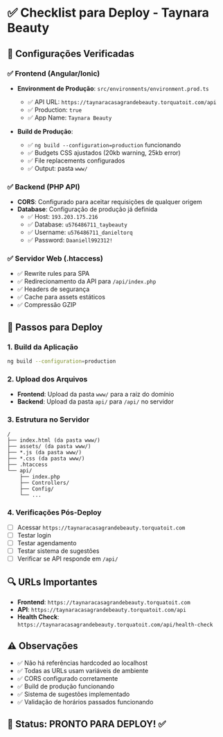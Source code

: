 # ✅ Checklist para Deploy - Taynara Beauty

## 🔧 Configurações Verificadas

### ✅ Frontend (Angular/Ionic)
- **Environment de Produção**: `src/environments/environment.prod.ts`
  - ✅ API URL: `https://taynaracasagrandebeauty.torquatoit.com/api`
  - ✅ Production: `true`
  - ✅ App Name: `Taynara Beauty`

- **Build de Produção**: 
  - ✅ `ng build --configuration=production` funcionando
  - ✅ Budgets CSS ajustados (20kb warning, 25kb error)
  - ✅ File replacements configurados
  - ✅ Output: pasta `www/`

### ✅ Backend (PHP API)
- **CORS**: Configurado para aceitar requisições de qualquer origem
- **Database**: Configuração de produção já definida
  - ✅ Host: `193.203.175.216`
  - ✅ Database: `u576486711_taybeauty`
  - ✅ Username: `u576486711_danieltorq`
  - ✅ Password: `Daaniell992312!`

### ✅ Servidor Web (.htaccess)
- ✅ Rewrite rules para SPA
- ✅ Redirecionamento da API para `/api/index.php`
- ✅ Headers de segurança
- ✅ Cache para assets estáticos
- ✅ Compressão GZIP

## 🚀 Passos para Deploy

### 1. Build da Aplicação
```bash
ng build --configuration=production
```

### 2. Upload dos Arquivos
- **Frontend**: Upload da pasta `www/` para a raiz do domínio
- **Backend**: Upload da pasta `api/` para `/api/` no servidor

### 3. Estrutura no Servidor
```
/
├── index.html (da pasta www/)
├── assets/ (da pasta www/)
├── *.js (da pasta www/)
├── *.css (da pasta www/)
├── .htaccess
└── api/
    ├── index.php
    ├── Controllers/
    ├── Config/
    └── ...
```

### 4. Verificações Pós-Deploy
- [ ] Acessar `https://taynaracasagrandebeauty.torquatoit.com`
- [ ] Testar login
- [ ] Testar agendamento
- [ ] Testar sistema de sugestões
- [ ] Verificar se API responde em `/api/`

## 🔍 URLs Importantes
- **Frontend**: `https://taynaracasagrandebeauty.torquatoit.com`
- **API**: `https://taynaracasagrandebeauty.torquatoit.com/api`
- **Health Check**: `https://taynaracasagrandebeauty.torquatoit.com/api/health-check`

## ⚠️ Observações
- ✅ Não há referências hardcoded ao localhost
- ✅ Todas as URLs usam variáveis de ambiente
- ✅ CORS configurado corretamente
- ✅ Build de produção funcionando
- ✅ Sistema de sugestões implementado
- ✅ Validação de horários passados funcionando

## 🎯 Status: PRONTO PARA DEPLOY! ✅
